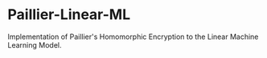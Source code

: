 # Paillier-Linear-ML
Implementation of Paillier's Homomorphic Encryption to the Linear Machine Learning Model.
